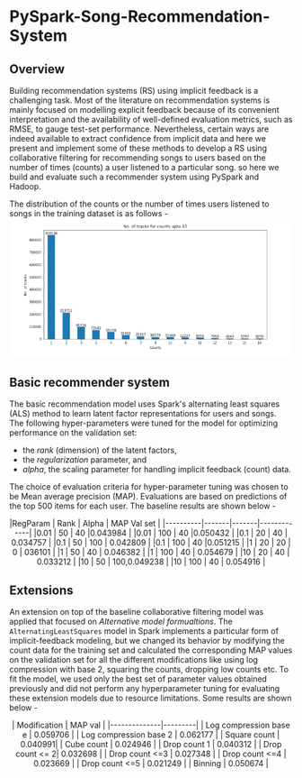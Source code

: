 # PySpark-Song-Recommendation-System

## Overview
Building recommendation systems (RS) using implicit feedback is a challenging task. Most of the literature on recommendation systems is mainly focused on modelling explicit feedback because of its convenient interpretation and the availability of well-defined evaluation metrics, such as RMSE, to gauge test-set performance. Nevertheless, certain ways are indeed available to extract confidence from implicit data and here we present and implement some of these methods to develop a RS using collaborative filtering for recommending songs to users based on the number of times (counts) a user listened to a particular song. so here we build and evaluate such a recommender system using PySpark and Hadoop.

The distribution of the counts or the number of times users listened to songs in the training dataset is as follows - 
![Counts ](Counts.png)


## Basic recommender system

The basic recommendation model uses Spark's alternating least squares (ALS) method to learn latent factor representations for users and songs. The following hyper-parameters were tuned for the model for optimizing performance on the validation set:

  - the *rank* (dimension) of the latent factors,
  - the *regularization* parameter, and
  - *alpha*, the scaling parameter for handling implicit feedback (count) data.

The choice of evaluation criteria for hyper-parameter tuning was chosen to be Mean average precision (MAP). Evaluations are based on predictions of the top 500 items for each user. The baseline results are shown below - 

<center>
|RegParam |  Rank | Alpha | MAP Val set |
|----------|-------|-------|-------------|
|0.01 | 50 | 40 |0.043984 |
|0.01 | 100 | 40 |0.050432  |
|0.1 | 20 | 40 | 0.034757  |
|0.1  | 50 | 100 | 0.042809 |
|0.1 | 100 | 40  |0.051215 |
|1 | 20 | 20 | 0 | 036101 |
|1 | 50 | 40 | 0.046382  |
|1 | 100 | 40 | 0.054679 |
|10 | 20 | 40 | 0.033212 |
|10 | 50 | 100,0.049238 |
|10 | 100 | 40 | 0.054916 |
</center>

## Extensions

An extension on top of the baseline collaborative filtering model was applied that focused on *Alternative model formualtions*. The `AlternatingLeastSquares` model in Spark implements a particular form of implicit-feedback modeling, but we changed its behavior by modifying the count data for the training set and calculated the corresponding MAP values on the validation set for all the different modifications like using log compression with base 2, squaring the counts, dropping low counts etc. To fit the model, we used only the best set of parameter values obtained previously and did not perform any hyperparameter tuning for evaluating these extension models due to resource limitations. Some results are shown below - 

<center>
| Modification | MAP val |
|--------------|---------|
| Log compression base e | 0.059706 |
| Log compression base 2 | 0.062177 |
| Square count | 0.040991|
| Cube count | 0.024946 |
| Drop count 1 | 0.040312 |
| Drop count <= 2| 0.032698 |
| Drop count <=3 | 0.027348 |
| Drop count <=4 | 0.023669 |
| Drop count <=5 | 0.021249 |
| Binning |  0.050674  |
</center>
